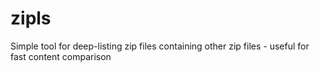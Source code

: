 zipls
=====

Simple tool for deep-listing zip files containing other zip files - useful for fast content comparison